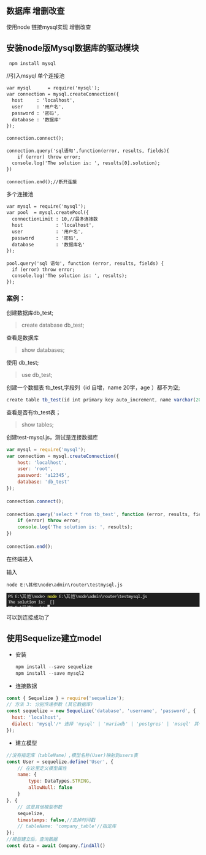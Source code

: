 ## 数据库 增删改查
使用node 链接mysql实现 增删改查
## 安装node版Mysql数据库的驱动模块

```
 npm install mysql
```

//引入msyql
单个连接池
```JS
var mysql      = require('mysql');
var connection = mysql.createConnection({
  host     : 'localhost',
  user     : '用户名',
  password : '密码',
  database : '数据库'
});

connection.connect();

connection.query('sql语句',function(error, results, fields){
    if (error) throw error;
  console.log('The solution is: ', results[0].solution);
})

connection.end();//断开连接
```

多个连接池

```JS
var mysql = require('mysql');
var pool  = mysql.createPool({
  connectionLimit : 10,//最多连接数
  host            : 'localhost',
  user            : '用户名',
  password        : '密码',
  database        : '数据库名'
});
 
pool.query('sql 语句', function (error, results, fields) {
  if (error) throw error;
  console.log('The solution is: ', results);
});

```

### 案例：
创建数据库db_test;
> create database db_test;

查看是数据库

>show databases;

使用 db_test;
> use db_test;

创建一个数据表 tb_test,字段列（id 自增，name 20字，age ）都不为空;
```js
create table tb_test(id int primary key auto_increment, name varchar(20) not null,age smallint not null);

```
查看是否有tb_test表；

>show tables;

创建test-mysql.js，测试是连接数据库

```js
var mysql = require('mysql');
var connection = mysql.createConnection({
    host: 'localhost',
    user: 'root',
    password: 'a12345',
    database: 'db_test'
});

connection.connect();

connection.query('select * from tb_test', function (error, results, fields) {
    if (error) throw error;
    console.log('The solution is: ', results);
})

connection.end();

```

在终端进入

输入
```
node E:\其他\node\admin\router\testmysql.js
```
![w](./assets/con_mysql.png)

可以到连接成功了

## 使用Sequelize建立model

- 安装
    ```js
    npm install --save sequelize
    npm install --save mysql2
    ```

- 连接数据
```js
const { Sequelize } = require('sequelize');
// 方法 3: 分别传递参数 (其它数据库)
const sequelize = new Sequelize('database', 'username', 'password', {
  host: 'localhost',
  dialect: 'mysql'/* 选择 'mysql' | 'mariadb' | 'postgres' | 'mssql' 其一 */
});
```
- 建立模型
```js
//没有指定库（tableName）,模型名称(User)映射到users表
const User = sequelize.define('User', {
    // 在这里定义模型属性
    name: {
        type: DataTypes.STRING,
        allowNull: false
    }
}, {
    // 这是其他模型参数
    sequelize,
    timestamps: false,//去掉时间戳
    // tableName: 'company_table'//指定库
});
//模型建立后，查询数据
const data = await Company.findAll()
```
